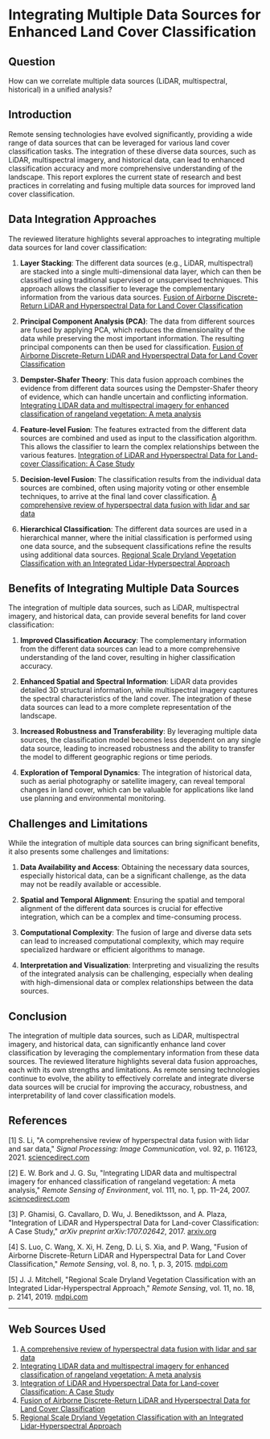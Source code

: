 # Integrating Multiple Data Sources for Enhanced Land Cover Classification

## Question

How can we correlate multiple data sources (LiDAR, multispectral, historical) in a unified analysis?

## Introduction

Remote sensing technologies have evolved significantly, providing a wide range of data sources that can be leveraged for various land cover classification tasks. The integration of these diverse data sources, such as LiDAR, multispectral imagery, and historical data, can lead to enhanced classification accuracy and more comprehensive understanding of the landscape. This report explores the current state of research and best practices in correlating and fusing multiple data sources for improved land cover classification.

## Data Integration Approaches

The reviewed literature highlights several approaches to integrating multiple data sources for land cover classification:

1. **Layer Stacking**: The different data sources (e.g., LiDAR, multispectral) are stacked into a single multi-dimensional data layer, which can then be classified using traditional supervised or unsupervised techniques. This approach allows the classifier to leverage the complementary information from the various data sources. [Fusion of Airborne Discrete-Return LiDAR and Hyperspectral Data for Land Cover Classification](https://www.mdpi.com/2072-4292/8/1/3)

2. **Principal Component Analysis (PCA)**: The data from different sources are fused by applying PCA, which reduces the dimensionality of the data while preserving the most important information. The resulting principal components can then be used for classification. [Fusion of Airborne Discrete-Return LiDAR and Hyperspectral Data for Land Cover Classification](https://www.mdpi.com/2072-4292/8/1/3)

3. **Dempster-Shafer Theory**: This data fusion approach combines the evidence from different data sources using the Dempster-Shafer theory of evidence, which can handle uncertain and conflicting information. [Integrating LIDAR data and multispectral imagery for enhanced classification of rangeland vegetation: A meta analysis](https://www.sciencedirect.com/science/article/abs/pii/S0034425707001265)

4. **Feature-level Fusion**: The features extracted from the different data sources are combined and used as input to the classification algorithm. This allows the classifier to learn the complex relationships between the various features. [Integration of LiDAR and Hyperspectral Data for Land-cover Classification: A Case Study](https://arxiv.org/pdf/1707.02642.pdf)

5. **Decision-level Fusion**: The classification results from the individual data sources are combined, often using majority voting or other ensemble techniques, to arrive at the final land cover classification. [A comprehensive review of hyperspectral data fusion with lidar and sar data](https://www.sciencedirect.com/science/article/pii/S1367578821000110)

6. **Hierarchical Classification**: The different data sources are used in a hierarchical manner, where the initial classification is performed using one data source, and the subsequent classifications refine the results using additional data sources. [Regional Scale Dryland Vegetation Classification with an Integrated Lidar-Hyperspectral Approach](https://www.mdpi.com/2072-4292/11/18/2141/htm)

## Benefits of Integrating Multiple Data Sources

The integration of multiple data sources, such as LiDAR, multispectral imagery, and historical data, can provide several benefits for land cover classification:

1. **Improved Classification Accuracy**: The complementary information from the different data sources can lead to a more comprehensive understanding of the land cover, resulting in higher classification accuracy.

2. **Enhanced Spatial and Spectral Information**: LiDAR data provides detailed 3D structural information, while multispectral imagery captures the spectral characteristics of the land cover. The integration of these data sources can lead to a more complete representation of the landscape.

3. **Increased Robustness and Transferability**: By leveraging multiple data sources, the classification model becomes less dependent on any single data source, leading to increased robustness and the ability to transfer the model to different geographic regions or time periods.

4. **Exploration of Temporal Dynamics**: The integration of historical data, such as aerial photography or satellite imagery, can reveal temporal changes in land cover, which can be valuable for applications like land use planning and environmental monitoring.

## Challenges and Limitations

While the integration of multiple data sources can bring significant benefits, it also presents some challenges and limitations:

1. **Data Availability and Access**: Obtaining the necessary data sources, especially historical data, can be a significant challenge, as the data may not be readily available or accessible.

2. **Spatial and Temporal Alignment**: Ensuring the spatial and temporal alignment of the different data sources is crucial for effective integration, which can be a complex and time-consuming process.

3. **Computational Complexity**: The fusion of large and diverse data sets can lead to increased computational complexity, which may require specialized hardware or efficient algorithms to manage.

4. **Interpretation and Visualization**: Interpreting and visualizing the results of the integrated analysis can be challenging, especially when dealing with high-dimensional data or complex relationships between the data sources.

## Conclusion

The integration of multiple data sources, such as LiDAR, multispectral imagery, and historical data, can significantly enhance land cover classification by leveraging the complementary information from these data sources. The reviewed literature highlights several data fusion approaches, each with its own strengths and limitations. As remote sensing technologies continue to evolve, the ability to effectively correlate and integrate diverse data sources will be crucial for improving the accuracy, robustness, and interpretability of land cover classification models.

## References

[1] S. Li, "A comprehensive review of hyperspectral data fusion with lidar and sar data," *Signal Processing: Image Communication*, vol. 92, p. 116123, 2021. [sciencedirect.com](https://www.sciencedirect.com/science/article/pii/S1367578821000110)

[2] E. W. Bork and J. G. Su, "Integrating LIDAR data and multispectral imagery for enhanced classification of rangeland vegetation: A meta analysis," *Remote Sensing of Environment*, vol. 111, no. 1, pp. 11–24, 2007. [sciencedirect.com](https://www.sciencedirect.com/science/article/abs/pii/S0034425707001265)

[3] P. Ghamisi, G. Cavallaro, D. Wu, J. Benediktsson, and A. Plaza, "Integration of LiDAR and Hyperspectral Data for Land-cover Classification: A Case Study," *arXiv preprint arXiv:1707.02642*, 2017. [arxiv.org](https://arxiv.org/pdf/1707.02642.pdf)

[4] S. Luo, C. Wang, X. Xi, H. Zeng, D. Li, S. Xia, and P. Wang, "Fusion of Airborne Discrete-Return LiDAR and Hyperspectral Data for Land Cover Classification," *Remote Sensing*, vol. 8, no. 1, p. 3, 2015. [mdpi.com](https://www.mdpi.com/2072-4292/8/1/3)

[5] J. J. Mitchell, "Regional Scale Dryland Vegetation Classification with an Integrated Lidar-Hyperspectral Approach," *Remote Sensing*, vol. 11, no. 18, p. 2141, 2019. [mdpi.com](https://www.mdpi.com/2072-4292/11/18/2141/htm)

---
## Web Sources Used

1. [A comprehensive review of hyperspectral data fusion with lidar and sar data](https://www.sciencedirect.com/science/article/pii/S1367578821000110)
2. [Integrating LIDAR data and multispectral imagery for enhanced classification of rangeland vegetation: A meta analysis](https://www.sciencedirect.com/science/article/abs/pii/S0034425707001265)
3. [Integration of LiDAR and Hyperspectral Data for Land-cover Classification: A Case Study](https://arxiv.org/pdf/1707.02642.pdf)
4. [Fusion of Airborne Discrete-Return LiDAR and Hyperspectral Data for Land Cover Classification](https://www.mdpi.com/2072-4292/8/1/3)
5. [Regional Scale Dryland Vegetation Classification with an Integrated Lidar-Hyperspectral Approach](https://www.mdpi.com/2072-4292/11/18/2141/htm)
